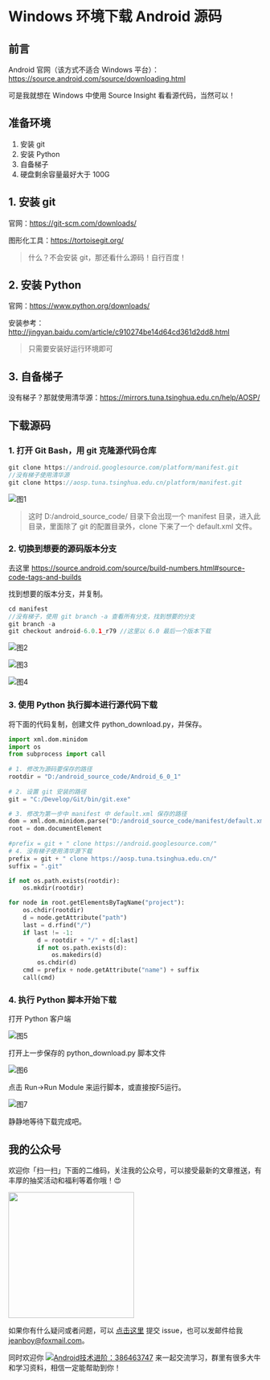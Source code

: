 # Windows 环境下载 Android 源码

## 前言

Android 官网（该方式不适合 Windows 平台）：https://source.android.com/source/downloading.html

可是我就想在 Windows 中使用 Source Insight 看看源代码，当然可以！

## 准备环境

1. 安装 git
2. 安装 Python
3. 自备梯子
4. 硬盘剩余容量最好大于 100G

## 1. 安装 git

官网：https://git-scm.com/downloads/

图形化工具：https://tortoisegit.org/

> 什么？不会安装 git，那还看什么源码！自行百度！

## 2. 安装 Python

官网：https://www.python.org/downloads/

安装参考：http://jingyan.baidu.com/article/c910274be14d64cd361d2dd8.html

> 只需要安装好运行环境即可

## 3. 自备梯子

没有梯子？那就使用清华源：https://mirrors.tuna.tsinghua.edu.cn/help/AOSP/


## 下载源码

### 1. 打开 Git Bash，用 git 克隆源代码仓库

```Java
git clone https://android.googlesource.com/platform/manifest.git
//没有梯子使用清华源
git clone https://aosp.tuna.tsinghua.edu.cn/platform/manifest.git
```

![图1][1]

> 这时 D:/android_source_code/ 目录下会出现一个 manifest 目录，进入此目录，里面除了 git 的配置目录外，clone 下来了一个 default.xml 文件。

### 2. 切换到想要的源码版本分支

去这里 https://source.android.com/source/build-numbers.html#source-code-tags-and-builds

找到想要的版本分支，并复制。

```Java
cd manifest
//没有梯子，使用 git branch -a 查看所有分支，找到想要的分支
git branch -a
git checkout android-6.0.1_r79 //这里以 6.0 最后一个版本下载
```

![图2][2]

![图3][3]

![图4][4]

### 3. 使用 Python 执行脚本进行源代码下载

将下面的代码复制，创建文件 python_download.py，并保存。

```Python
import xml.dom.minidom
import os
from subprocess import call
 
# 1. 修改为源码要保存的路径
rootdir = "D:/android_source_code/Android_6_0_1"
 
# 2. 设置 git 安装的路径
git = "C:/Develop/Git/bin/git.exe"

# 3. 修改为第一步中 manifest 中 default.xml 保存的路径
dom = xml.dom.minidom.parse("D:/android_source_code/manifest/default.xml")
root = dom.documentElement
 
#prefix = git + " clone https://android.googlesource.com/"
# 4. 没有梯子使用清华源下载
prefix = git + " clone https://aosp.tuna.tsinghua.edu.cn/"
suffix = ".git"  

if not os.path.exists(rootdir):  
    os.mkdir(rootdir)  

for node in root.getElementsByTagName("project"):  
    os.chdir(rootdir)  
    d = node.getAttribute("path")  
    last = d.rfind("/")  
    if last != -1:  
        d = rootdir + "/" + d[:last]  
        if not os.path.exists(d):  
            os.makedirs(d)  
        os.chdir(d)  
    cmd = prefix + node.getAttribute("name") + suffix  
    call(cmd)
```
### 4. 执行 Python 脚本开始下载

打开 Python 客户端

![图5][5]

打开上一步保存的 python_download.py 脚本文件

![图6][6]

点击 Run->Run Module 来运行脚本，或直接按F5运行。

![图7][7]

静静地等待下载完成吧。

[1]:https://raw.githubusercontent.com/jeanboydev/Android-ReadTheFuckingSourceCode/master/resources/images/android/android_download_source/1.png
[2]:https://raw.githubusercontent.com/jeanboydev/Android-ReadTheFuckingSourceCode/master/resources/images/android/android_download_source/2.png
[3]:https://raw.githubusercontent.com/jeanboydev/Android-ReadTheFuckingSourceCode/master/resources/images/android/android_download_source/3.png
[4]:https://raw.githubusercontent.com/jeanboydev/Android-ReadTheFuckingSourceCode/master/resources/images/android/android_download_source/4.png
[5]:https://raw.githubusercontent.com/jeanboydev/Android-ReadTheFuckingSourceCode/master/resources/images/android/android_download_source/5.png
[6]:https://raw.githubusercontent.com/jeanboydev/Android-ReadTheFuckingSourceCode/master/resources/images/android/android_download_source/6.png
[7]:https://raw.githubusercontent.com/jeanboydev/Android-ReadTheFuckingSourceCode/master/resources/images/android/android_download_source/7.png


## 我的公众号

欢迎你「扫一扫」下面的二维码，关注我的公众号，可以接受最新的文章推送，有丰厚的抽奖活动和福利等着你哦！😍

<img src="https://raw.githubusercontent.com/jeanboydev/Android-ReadTheFuckingSourceCode/master/resources/images/about_me/qrcode_android_besos_black_512.png" width=250 height=250 />

如果你有什么疑问或者问题，可以 [点击这里](https://github.com/jeanboydev/Android-ReadTheFuckingSourceCode/issues) 提交 issue，也可以发邮件给我 [jeanboy@foxmail.com](mailto:jeanboy@foxmail.com)。

同时欢迎你 [![Android技术进阶：386463747](https://camo.githubusercontent.com/615c9901677f501582b6057efc9396b3ed27dc29/687474703a2f2f7075622e69647171696d672e636f6d2f7770612f696d616765732f67726f75702e706e67)](http://shang.qq.com/wpa/qunwpa?idkey=0b505511df9ead28ec678df4eeb7a1a8f994ea8b75f2c10412b57e667d81b50d) 来一起交流学习，群里有很多大牛和学习资料，相信一定能帮助到你！